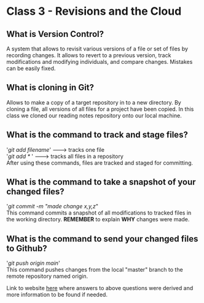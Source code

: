 # Class 3 - Revisions and the Cloud

## What is Version Control?

A system that allows to revisit various versions of a file or set of files by recording changes. It allows to revert to a previous version, track modifications and modifying individuals, and compare changes. Mistakes can be easily fixed.

## What is cloning in Git?

Allows to make a copy of a target repository in to a new directory.  By cloning a file, all versions of all files for a project have been copied.  In this class we cloned our reading notes repository onto our local machine.

## What is the command to track and stage files?

'*git add filename*' ---> tracks one file  
'*git add \** ' ---> tracks all files in a repository  
After using these commands, files are tracked and staged for committing.

## What is the command to take a snapshot of your changed files?

'*git commit -m "made change x,y,z*"  
This command commits a snapshot of all modifications to tracked files in the working directory.  **REMEMBER** to explain **WHY** changes were made.

## What is the command to send your changed files to Github?

'*git push origin main*'  
This command pushes changes from the local "master" branch to the remote repository named origin.

Link to website [here](https://blog.udemy.com/git-tutorial-a-comprehensive-guide/#2) where answers to above questions were derived and more information to be found if needed.
